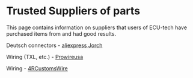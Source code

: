 # Trusted Suppliers of parts

This page contains information on suppliers that users of ECU-tech have purchased items from and had good results. 

Deutsch connectors - [aliexpress Jorch](https://www.aliexpress.com/store/1101257717)

Wiring (TXL, etc.) - [Prowireusa](https://www.prowireusa.com/txl-wire)

Wiring - [4RCustomsWire](https://4rcustomswire.com/)
